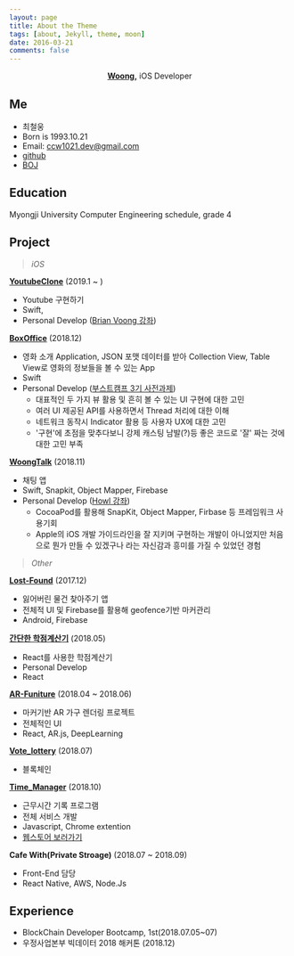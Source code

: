 ```yaml
---
layout: page
title: About the Theme
tags: [about, Jekyll, theme, moon]
date: 2016-03-21
comments: false
---
```

    
<center><a href="https://github.com/chelwoong"><b>Woong,</b></a> iOS Developer</center>

## Me
* 최철웅
* Born is 1993.10.21
* Email: ccw1021.dev@gmail.com
* [github](https://github.com/chelwoong)
* [BOJ](https://www.acmicpc.net/user/woongs)

## Education

Myongji University Computer Engineering schedule, grade 4

## Project

>_iOS_

**[YoutubeClone](hhttps://github.com/chelwoong/YoutubeClone)** (2019.1 ~ )
- Youtube 구현하기
- Swift, 
- Personal Develop ([Brian Voong 강좌](https://www.youtube.com/watch?v=3Xv1mJvwXok&list=PL0dzCUj1L5JGKdVUtA5xds1zcyzsz7HLj))

**[BoxOffice](https://github.com/chelwoong/BoxOffice)** (2018.12)
- 영화 소개 Application, JSON 포맷 데이터를 받아 Collection View, Table View로 영화의 정보들을 볼 수 있는 App
- Swift
- Personal Develop ([부스트캠프 3기 사전과제](https://github.com/boostcamp-connect/boostcamp_3_iOS))
    - 대표적인 두 가지 뷰 활용 및 흔히 볼 수 있는 UI 구현에 대한 고민
    - 여러 UI 제공된 API를 사용하면서 Thread 처리에 대한 이해 
    - 네트워크 동작시 Indicator 활용 등 사용자 UX에 대한 고민
    - '구현'에 초점을 맞추다보니 강제 캐스팅 남발(?)등 좋은 코드로 '잘' 짜는 것에 대한 고민 부족


**[WoongTalk](https://github.com/chelwoong/WoongTalk)** (2018.11)
- 채팅 앱
- Swift, Snapkit, Object Mapper, Firebase
- Personal Develop ([Howl 강좌](https://www.udemy.com/firebase-ios-howltalk/))
    - CocoaPod를 활용해 SnapKit, Object Mapper, Firbase 등 프레임워크 사용기회
    - Apple의 iOS 개발 가이드라인을 잘 지키며 구현하는 개발이 아니었지만 처음으로 뭔가 만들 수 있겠구나 라는 자신감과 흥미를 가질 수 있었던 경험


>_Other_

**[Lost-Found](https://github.com/merturl/Lost-Found)** (2017.12)
- 잃어버린 물건 찾아주기 앱
- 전체적 UI 및 Firebase를 활용해 geofence기반 마커관리
- Android, Firebase

**[간단한 학점계산기](https://github.com/chelwoong/grade_calculator)** (2018.05)
- React를 사용한 학점계산기
- Personal Develop
- React

**[AR-Funiture](https://github.com/hyuk22/AR-FUNiture)** (2018.04 ~ 2018.06)
- 마커기반 AR 가구 렌더링 프로젝트
- 전체적인 UI
- React, AR.js, DeepLearning

**[Vote_lottery](https://github.com/sleak434/vote_lottery)** (2018.07)
- 블록체인 

**[Time_Manager](https://github.com/chelwoong/Time_Manager)** (2018.10)
- 근무시간 기록 프로그램
- 전체 서비스 개발
- Javascript, Chrome extention
- [웹스토어 보러가기](https://chrome.google.com/webstore/detail/time-manager/fkeblohjdefejdpegoclmhcllgkdlflh?hl=ko)

**Cafe With(Private Stroage)** (2018.07 ~ 2018.09)
- Front-End 담당
- React Native, AWS, Node.Js

## Experience

- BlockChain Developer Bootcamp,  1st(2018.07.05~07)
- 우정사업본부 빅데이터 2018 해커톤 (2018.12)
